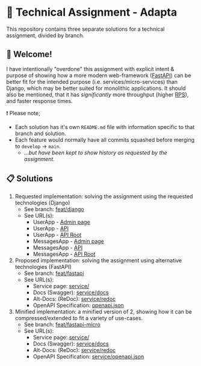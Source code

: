 # 🚀 Technical Assignment - Adapta
This repository contains three separate solutions for a technical assignment, divided by branch.


## 👋 Welcome!
I have intentionally "overdone" this assignment with explicit intent & purpose of showing how a more modern web-framework ([FastAPI](https://fastapi.tiangolo.com/))
can be better fit for the intended purpose (i.e. services/micro-services) than Django, which may be better suited for monolithic applications. 
It should also be mentioned, that it has *significantly* more throughput (higher [RPS](https://www.toucantoco.com/en/glossary/requests-per-second)), and faster response times.

❗ Please note;
- Each solution has it's own `README.md` file with information specific to that branch and solution. 
- Each feature would normally have all commits squashed before merging to `develop` -> `main`.
   - *...but have been kept to show history as requested by the assignment.*

## 📋 Solutions
1. Requested implementation: solving the assignment using the requested technologies (Django)
   - See branch: [feat/django](https://github.com/str00bs/TA_Adapta/tree/feat/django)
   - See URL(s):
      - UserApp - [Admin page](https://adapta1a.cloud.adapdr.me/admin)
      - UserApp - [API](https://adapta1a.cloud.adapdr.me/api/)
      - UserApp - [API Root](https://adapta1a.cloud.adapdr.me/)
      - MessagesApp - [Admin page](https://adapta1b.cloud.adapdr.me/admin)
      - MessagesApp - [API](https://adapta1b.cloud.adapdr.me/api/)
      - MessagesApp - [API Root](https://adapta1b.cloud.adapdr.me/)
2. Proposed implementation: solving the assignment using alternative technologies (FastAPI)
   - See branch: [feat/fastapi](https://github.com/str00bs/TA_Adapta/tree/feat/fastapi)
   - See URL(s):
      - Service page: [service/](https://adapta2.cloud.adapdr.me/)
      - Docs (Swagger): [service/docs](https://adapta2.cloud.adapdr.me/docs)
      - Alt-Docs: (ReDoc): [service/redoc](https://adapta2.cloud.adapdr.me/redoc)
      - OpenAPI Specification: [openapi.json](https://adapta2.cloud.adapdr.me/openapi.json)
3. Minified implementation: a minified version of 2, showing how it can be compressed/extended to fit a variety of use-cases.
   - See branch: [feat/fastapi-micro](https://github.com/str00bs/TA_Adapta/tree/feat/fastapi-micro)
   - See URL(s):
      - Service page: [service/](https://adapta3.cloud.adapdr.me/)
      - Docs (Swagger): [service/docs](https://adapta3.cloud.adapdr.me/docs)
      - Alt-Docs: (ReDoc): [service/redoc](https://adapta3.cloud.adapdr.me/redoc)
      - OpenAPI Specification: [service/openapi.json](https://adapta3.cloud.adapdr.me/openapi.json)
